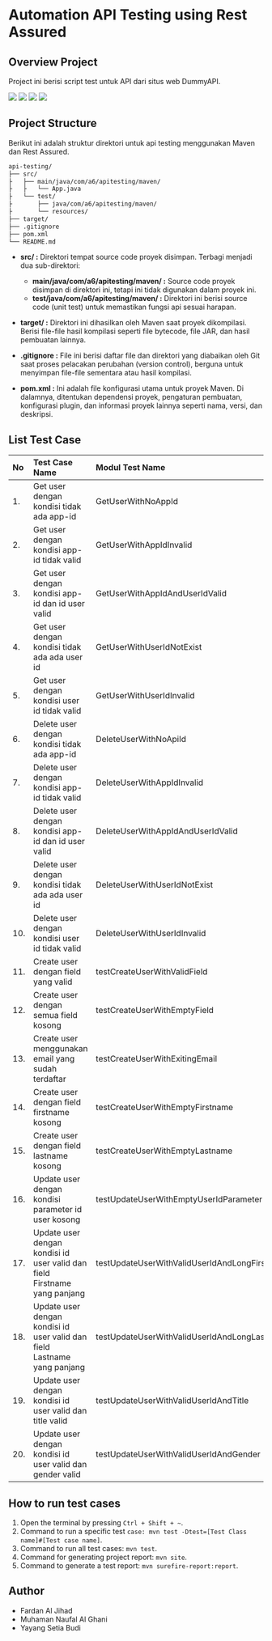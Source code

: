 # Automation API Testing using Rest Assured

## Overview Project

Project ini berisi script test untuk API dari situs web DummyAPI.

<img src="https://img.shields.io/badge/Java-ED8B00?style=flat&logo=openjdk&logoColor=white"> <img src="https://img.shields.io/badge/-Maven-C71A36?style=flat&logo=apache-maven&logoColor=white"> <img src="https://img.shields.io/badge/-Postman-FF6C37?style=flat&logo=postman&logoColor=white"> <img src="https://img.shields.io/badge/REST%20Assured-6DB33F?style=flat&logo=rest-assured&logoColor=white">

## Project Structure

Berikut ini adalah struktur direktori untuk api testing menggunakan Maven dan Rest Assured.

```bash
api-testing/
├── src/
├   ├── main/java/com/a6/apitesting/maven/
├   ├   └── App.java
├   └── test/
├       ├── java/com/a6/apitesting/maven/
├       └── resources/
├── target/
├── .gitignore
├── pom.xml
└── README.md
```

- **src/ :** Direktori tempat source code proyek disimpan. Terbagi menjadi dua sub-direktori:

  - **main/java/com/a6/apitesting/maven/ :** Source code proyek disimpan di direktori ini, tetapi ini tidak digunakan dalam proyek ini.
  - **test/java/com/a6/apitesting/maven/ :** Direktori ini berisi source code (unit test) untuk memastikan fungsi api sesuai harapan.

- **target/ :** Direktori ini dihasilkan oleh Maven saat proyek dikompilasi. Berisi file-file hasil kompilasi seperti file bytecode, file JAR, dan hasil pembuatan lainnya.

- **.gitignore :** File ini berisi daftar file dan direktori yang diabaikan oleh Git saat proses pelacakan perubahan (version control), berguna untuk menyimpan file-file sementara atau hasil kompilasi.

- **pom.xml :** Ini adalah file konfigurasi utama untuk proyek Maven. Di dalamnya, ditentukan dependensi proyek, pengaturan pembuatan, konfigurasi plugin, dan informasi proyek lainnya seperti nama, versi, dan deskripsi.

## List Test Case

| No  | Test Case Name                                                            | Modul Test Name                               |
| :-- | :------------------------------------------------------------------------ | :-------------------------------------------- |
| 1.  | Get user dengan kondisi tidak ada app-id                                  | GetUserWithNoAppId                            |
| 2.  | Get user dengan kondisi app-id tidak valid                                | GetUserWithAppIdInvalid                       |
| 3.  | Get user dengan kondisi app-id dan id user valid                          | GetUserWithAppIdAndUserIdValid                |
| 4.  | Get user dengan kondisi tidak ada ada user id                             | GetUserWithUserIdNotExist                     |
| 5.  | Get user dengan kondisi user id tidak valid                               | GetUserWithUserIdInvalid                      |
| 6.  | Delete user dengan kondisi tidak ada app-id                               | DeleteUserWithNoApiId                         |
| 7.  | Delete user dengan kondisi app-id tidak valid                             | DeleteUserWithAppIdInvalid                    |
| 8.  | Delete user dengan kondisi app-id dan id user valid                       | DeleteUserWithAppIdAndUserIdValid             |
| 9.  | Delete user dengan kondisi tidak ada ada user id                          | DeleteUserWithUserIdNotExist                  |
| 10. | Delete user dengan kondisi user id tidak valid                            | DeleteUserWithUserIdInvalid                   |
| 11. | Create user dengan field yang valid                                       | testCreateUserWithValidField                  |
| 12. | Create user dengan semua field kosong                                     | testCreateUserWithEmptyField                  |
| 13. | Create user menggunakan email yang sudah terdaftar                        | testCreateUserWithExitingEmail                |
| 14. | Create user dengan field firstname kosong                                 | testCreateUserWithEmptyFirstname              |
| 15. | Create user dengan field lastname kosong                                  | testCreateUserWithEmptyLastname               |
| 16. | Update user dengan kondisi parameter id user kosong                       | testUpdateUserWithEmptyUserIdParameter        |
| 17. | Update user dengan kondisi id user valid dan field Firstname yang panjang | testUpdateUserWithValidUserIdAndLongFirstname |
| 18. | Update user dengan kondisi id user valid dan field Lastname yang panjang  | testUpdateUserWithValidUserIdAndLongLastname  |
| 19. | Update user dengan kondisi id user valid dan title valid                  | testUpdateUserWithValidUserIdAndTitle         |
| 20. | Update user dengan kondisi id user valid dan gender valid                 | testUpdateUserWithValidUserIdAndGender        |

## How to run test cases

1. Open the terminal by pressing `Ctrl + Shift + ~`.
2. Command to run a specific test `case: mvn test -Dtest=[Test Class name]#[Test case name]`.
3. Command to run all test cases: `mvn test`.
4. Command for generating project report: `mvn site`.
5. Command to generate a test report: `mvn surefire-report:report`.

## Author

- Fardan Al Jihad
- Muhaman Naufal Al Ghani
- Yayang Setia Budi
